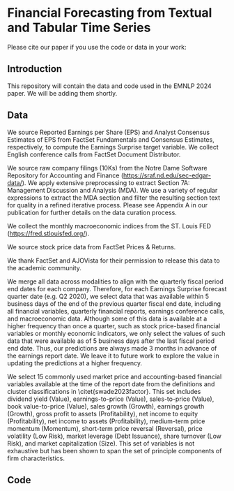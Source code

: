 # Financial Forecasting from Textual and Tabular Time Series

Please cite our paper if you use the code or data in your work:

## Introduction

This repository will contain the data and code used in the EMNLP 2024 paper. We will be adding them shortly. 

## Data 

We source Reported Earnings per Share (EPS) and Analyst Consensus Estimates of EPS from FactSet Fundamentals and Consensus Estimates, respectively, to compute the Earnings Surprise target variable. We collect English conference calls from FactSet Document Distributor.

We source raw company filings (10Ks) from the Notre Dame Software Repository for Accounting and Finance (https://sraf.nd.edu/sec-edgar-data/). We apply extensive preprocessing to extract Section 7A: Management Discussion and Analysis (MDA). We use a variety of regular expressions to extract the MDA section and filter the resulting section text for quality in a refined iterative process. Please see Appendix A in our publication for further details on the data curation process. 

We collect the monthly macroeconomic indices from the ST. Louis FED (https://fred.stlouisfed.org/).

We source stock price data from FactSet Prices \& Returns.

We thank FactSet and AJOVista for their permission to release this data to the academic community. 

We merge all data across modalities to align with the quarterly fiscal period end dates for each company. Therefore, for each Earnings Surprise forecast quarter date (e.g. Q2 2020), we select data that was available within 5 business days of the end of the previous quarter fiscal end date, including all financial variables, quarterly financial reports, earnings conference calls, and macroeconomic data. Although some of this data is available at a higher frequency than once a quarter, such as stock price-based financial variables or monthly economic indicators, we only select the values of such data that were available as of 5 business days after the last fiscal period end date. Thus, our predictions are always made 3 months in advance of the earnings report date. We leave it to future work to explore the value in updating the predictions at a higher frequency.

We select 15 commonly used market price and accounting-based financial variables available at the time of the report date from the definitions and cluster classifications in \citet{swade2023factor}. This set includes dividend yield (Value), earnings-to-price (Value), sales-to-price (Value), book value-to-price (Value), sales growth (Growth), earnings growth (Growth), gross profit to assets (Profitability), net income to equity (Profitability), net income to assets (Profitability), medium-term price momentum (Momentum), short-term price reversal (Reversal), price volatility (Low Risk), market leverage (Debt Issuance), share turnover (Low Risk), and market capitalization (Size). This set of variables is not exhaustive but has been shown to span the set of principle components of firm characteristics. 

## Code
